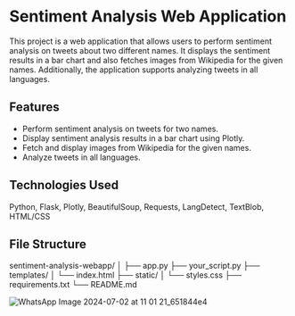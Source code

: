 # Sentiment Analysis Web Application
This project is a web application that allows users to perform sentiment analysis on tweets about two different names. It displays the sentiment results in a bar chart and also fetches images from Wikipedia for the given names. Additionally, the application supports analyzing tweets in all languages.
## Features
+ Perform sentiment analysis on tweets for two names.
+ Display sentiment analysis results in a bar chart using Plotly.
+ Fetch and display images from Wikipedia for the given names.
+ Analyze tweets in all languages.
## Technologies Used
Python,
Flask,
Plotly,
BeautifulSoup,
Requests,
LangDetect,
TextBlob,
HTML/CSS
## File Structure
sentiment-analysis-webapp/
│
├── app.py
├── your_script.py
├── templates/
│   └── index.html
├── static/
│   └── styles.css
├── requirements.txt
└── README.md

![WhatsApp Image 2024-07-02 at 11 01 21_651844e4](https://github.com/Gitamrit/Sentimental-Analysis/assets/163405281/ac1ef2c4-0603-4dbd-a013-e559f40bf0a8)


